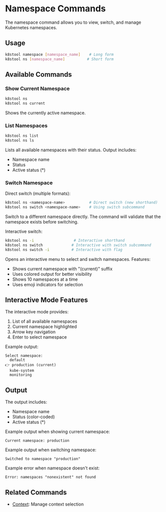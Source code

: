 # Namespace Commands

The namespace command allows you to view, switch, and manage Kubernetes namespaces.

## Usage

```bash
k8stool namespace [namespace_name]    # Long form
k8stool ns [namespace_name]          # Short form
```

## Available Commands

### Show Current Namespace
```bash
k8stool ns
k8stool ns current
```
Shows the currently active namespace.

### List Namespaces
```bash
k8stool ns list
k8stool ns ls
```
Lists all available namespaces with their status. Output includes:
- Namespace name
- Status
- Active status (*)

### Switch Namespace

Direct switch (multiple formats):
```bash
k8stool ns <namespace-name>           # Direct switch (new shorthand)
k8stool ns switch <namespace-name>    # Using switch subcommand
```
Switch to a different namespace directly. The command will validate that the namespace exists before switching.

Interactive switch:
```bash
k8stool ns -i                  # Interactive shorthand
k8stool ns switch             # Interactive with switch subcommand
k8stool ns switch -i          # Interactive with flag
```
Opens an interactive menu to select and switch namespaces. Features:
- Shows current namespace with "(current)" suffix
- Uses colored output for better visibility
- Shows 10 namespaces at a time
- Uses emoji indicators for selection

## Interactive Mode Features

The interactive mode provides:
1. List of all available namespaces
2. Current namespace highlighted
3. Arrow key navigation
4. Enter to select namespace

Example output:
```
Select namespace:
  default
👉 production (current)
  kube-system
  monitoring
```

## Output

The output includes:
- Namespace name
- Status (color-coded)
- Active status (*)

Example output when showing current namespace:
```
Current namespace: production
```

Example output when switching namespace:
```
Switched to namespace "production"
```

Example error when namespace doesn't exist:
```
Error: namespaces "nonexistent" not found
```

## Related Commands

- [Context](context.md): Manage context selection